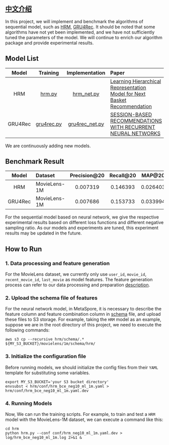 ## [中文介绍](README-CN.md)

In this project, we will implement and benchmark the algorithms of sequential model, such as [HRM](https://citeseerx.ist.psu.edu/viewdoc/download?doi=10.1.1.827.9692&rep=rep1&type=pdf), [GRU4Rec](https://arxiv.org/abs/2109.12613). It should be noted that some algorithms have not yet been implemented, and we have not sufficiently tuned the parameters of the model. We will continue to enrich our algorithm package and provide experimental results.

## Model List
 
|    Model   |                Training                 |                              Implementation                            |            Paper              |
|:----------:|:---------------------------------------:|:----------------------------------------------------------------------:|:------------------------------|
|     HRM    |            [hrm.py](hrm/hrm.py)         |   [hrm_net.py](../../python/algos/sequential/hrm/hrm_net.py)           | [Learning Hierarchical Representation Model for Next Basket Recommendation](https://citeseerx.ist.psu.edu/viewdoc/download?doi=10.1.1.827.9692&rep=rep1&type=pdf)     |
|   GRU4Rec  |    [gru4rec.py](gru4rec/gru4rec.py)     |   [gru4rec_net.py](../../python/algos/sequential/hrm/gru4rec_net.py)   | [SESSION-BASED RECOMMENDATIONS WITH RECURRENT NEURAL NETWORKS](https://arxiv.org/pdf/1511.06939)     |

We are continuously adding new models.

## Benchmark Result

| Model | Dataset | Precision@20 | Recall@20 | MAP@20 | NDCG@20 | 
|:--------------:|:--------------|:-------------------------------:|:-------------------------------:|:-------------------------------:|:-------------------------------:|
| HRM | MovieLens-1M | 0.007319 | 0.146393 | 0.026403 | 0.051770 |
| GRU4Rec | MovieLens-1M | 0.007686 | 0.153733 | 0.033994 | 0.059516 |

For the sequential model based on neural network, we give the respective experimental results based on different loss functions and different negative sampling ratio. As our models and experiments are tuned, this experiment results may be updated in the future.

## How to Run
### 1. Data processing and feature generation
For the MovieLens dataset, we currently only use `user_id`, `movie_id`, `recent_movie_id`, `last_movie` as model features. The feature generation process can refer to our data processing and preparation [description](../dataset/README.md).

### 2. Upload the schema file of features
For the neural network model, in MetaSpore, it is necessary to describe the feature column and feature combination column in [schema](schema) file, and upload these files to S3 storage. For example, taking the `HRM` model as an example, suppose we are in the root directory of this project,
we need to execute the following commands:

```shell
aws s3 cp --recursive hrm/schema/.* ${MY_S3_BUCKET}/movielens/1m/schema/hrm/
```

### 3. Initialize the configuration file 
Before running models, we should initialize the config files from their `YAML` template for substituting some variables. 

```shell
export MY_S3_BUCKET='your S3 bucket directory'
envsubst < hrm/conf/hrm_bce_neg10_ml_1m.yaml > hrm/conf/hrm_bce_neg10_ml_1m.yaml.dev
```

### 4. Running Models
Now, We can run the training scripts. For example, to train and test a `HRM` model with the MovieLens-1M dataset, we can execute a command like this:

```shell
cd hrm
python hrm.py --conf conf/hrm_neg10_ml_1m.yaml.dev > log/hrm_bce_neg10_ml_1m.log 2>&1 &
```

